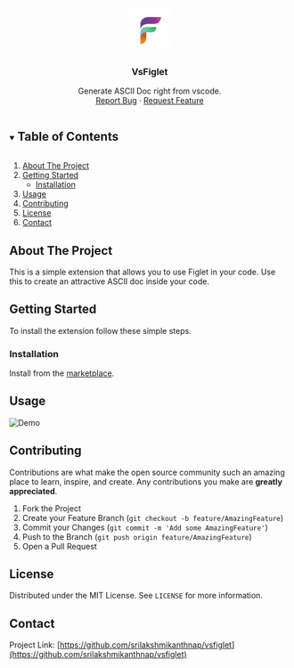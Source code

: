 <p align="center">
  <a href="https://github.com/srilakshmikanthnap/vsfiglet">
    <img src="assets/images/logo.png" alt="Logo" width="80" height="80">
  </a>

  <h3 align="center">VsFiglet</h3>

  <p align="center">
    Generate ASCII Doc right from vscode.
    <br />
    <a href="https://github.com/srilakshmikanthnap/vsfiglet/issues">Report Bug</a>
    ·
    <a href="https://github.com/srilakshmikanthnap/vsfiglet/issues">Request Feature</a>
  </p>
</p>

<!-- TABLE OF CONTENTS -->
<details open="open">
  <summary><h2 style="display: inline-block">Table of Contents</h2></summary>
  <ol>
    <li>
      <a href="#about-the-project">About The Project</a>
    </li>
    <li>
      <a href="#getting-started">Getting Started</a>
      <ul>
        <li><a href="#installation">Installation</a></li>
      </ul>
    </li>
    <li><a href="#usage">Usage</a></li>
    <li><a href="#contributing">Contributing</a></li>
    <li><a href="#license">License</a></li>
    <li><a href="#contact">Contact</a></li>
  </ol>
</details>

<!-- ABOUT THE PROJECT -->
## About The Project

This is a simple extension that allows you to use Figlet in your code. Use this to create an attractive ASCII doc inside your code.

<!-- GETTING STARTED -->
## Getting Started

To install the extension follow these simple steps.

### Installation

Install from the [marketplace](https://marketplace.visualstudio.com/items?itemName=srilakshmikanthanp.vsfiglet).

<!-- USAGE EXAMPLES -->
## Usage

![Demo](assets/images/demo.gif)

<!-- CONTRIBUTING -->
## Contributing

Contributions are what make the open source community such an amazing place to learn, inspire, and create. Any contributions you make are **greatly appreciated**.

1. Fork the Project
2. Create your Feature Branch (`git checkout -b feature/AmazingFeature`)
3. Commit your Changes (`git commit -m 'Add some AmazingFeature'`)
4. Push to the Branch (`git push origin feature/AmazingFeature`)
5. Open a Pull Request

<!-- LICENSE -->
## License

Distributed under the MIT License. See `LICENSE` for more information.

<!-- CONTACT -->
## Contact

Project Link: [https://github.com/srilakshmikanthnap/vsfiglet](https://github.com/srilakshmikanthnap/vsfiglet)
